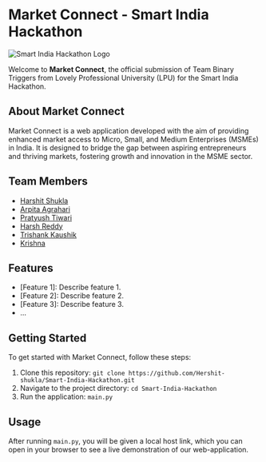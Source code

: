 # Market Connect - Smart India Hackathon

![Smart India Hackathon Logo](https://github.com/Hershit-shukla/Smart-India-Hackathon/blob/main/static/Assets/sihlogo.png)

Welcome to **Market Connect**, the official submission of Team Binary Triggers from Lovely Professional University (LPU) for the Smart India Hackathon. 

## About Market Connect

Market Connect is a web application developed with the aim of providing enhanced market access to Micro, Small, and Medium Enterprises (MSMEs) in India. It is designed to bridge the gap between aspiring entrepreneurs and thriving markets, fostering growth and innovation in the MSME sector.

## Team Members

- [Harshit Shukla](link-to-profile)
- [Arpita Agrahari](link-to-profile)
- [Pratyush Tiwari](link-to-profile)
- [Harsh Reddy](link-to-profile)
- [Trishank Kaushik](link-to-profile)
- [Krishna](link-to-profile)

## Features

- [Feature 1]: Describe feature 1.
- [Feature 2]: Describe feature 2.
- [Feature 3]: Describe feature 3.
- ...

## Getting Started

To get started with Market Connect, follow these steps:

1. Clone this repository: `git clone https://github.com/Hershit-shukla/Smart-India-Hackathon.git`
2. Navigate to the project directory: `cd Smart-India-Hackathon`
3. Run the application: `main.py`

## Usage

After running `main.py`, you will be given a local host link, which you can open in your browser to see a live demonstration of our web-application.
